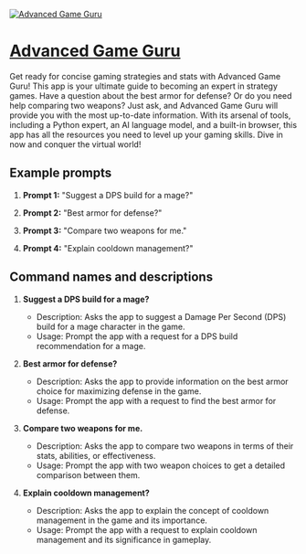 [![Advanced Game Guru](https://files.oaiusercontent.com/file-t0MrvORmRGBfFo9wzah6QZIY?se=2123-10-17T08%3A23%3A59Z&sp=r&sv=2021-08-06&sr=b&rscc=max-age%3D31536000%2C%20immutable&rscd=attachment%3B%20filename%3D79f73989-f268-450b-8b2b-7a2a4bbce66e.png&sig=dKUFhLPqpXpRrFRA2F9OmcMyuvtfTEhUCW40av2n45E%3D)](https://chat.openai.com/g/g-h9H6bdoRm-advanced-game-guru)

# [Advanced Game Guru](https://chat.openai.com/g/g-h9H6bdoRm-advanced-game-guru)

Get ready for concise gaming strategies and stats with Advanced Game Guru! This app is your ultimate guide to becoming an expert in strategy games. Have a question about the best armor for defense? Or do you need help comparing two weapons? Just ask, and Advanced Game Guru will provide you with the most up-to-date information. With its arsenal of tools, including a Python expert, an AI language model, and a built-in browser, this app has all the resources you need to level up your gaming skills. Dive in now and conquer the virtual world!

## Example prompts

1. **Prompt 1:** "Suggest a DPS build for a mage?"

2. **Prompt 2:** "Best armor for defense?"

3. **Prompt 3:** "Compare two weapons for me."

4. **Prompt 4:** "Explain cooldown management?"

## Command names and descriptions

1. **Suggest a DPS build for a mage?**
   - Description: Asks the app to suggest a Damage Per Second (DPS) build for a mage character in the game.
   - Usage: Prompt the app with a request for a DPS build recommendation for a mage.

2. **Best armor for defense?**
   - Description: Asks the app to provide information on the best armor choice for maximizing defense in the game.
   - Usage: Prompt the app with a request to find the best armor for defense.

3. **Compare two weapons for me.**
   - Description: Asks the app to compare two weapons in terms of their stats, abilities, or effectiveness.
   - Usage: Prompt the app with two weapon choices to get a detailed comparison between them.

4. **Explain cooldown management?**
   - Description: Asks the app to explain the concept of cooldown management in the game and its importance.
   - Usage: Prompt the app with a request to explain cooldown management and its significance in gameplay.